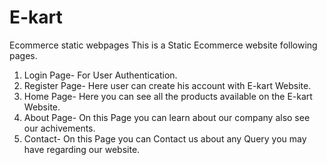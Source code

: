# E-kart
Ecommerce static webpages
This is a Static Ecommerce  website following pages.
1. Login Page- For User Authentication.
2. Register Page- Here user can create his account with E-kart Website.
3. Home Page- Here you can see all the products available on the E-kart Website.
4. About Page- On this Page you can learn about our company also see our achivements.
5. Contact- On this Page you can Contact us about any Query you may have regarding our website.
